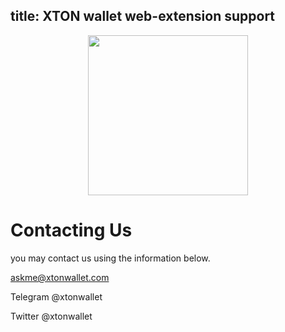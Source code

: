 title: XTON wallet web-extension support
---

<img style="width: 256px; margin-left: auto; margin-right: auto; text-align: center; display: block;" src="/images/big_logo.png" />

# Contacting Us
you may contact us using the information below.

askme@xtonwallet.com

Telegram @xtonwallet

Twitter @xtonwallet